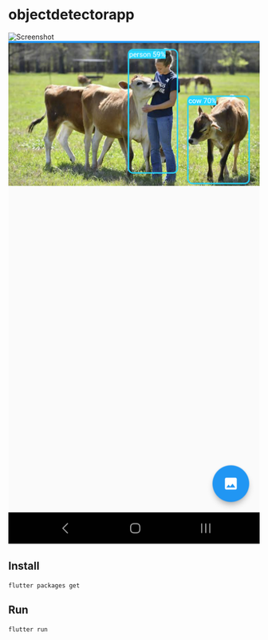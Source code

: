 # objectdetectorapp


![Screenshot](Screenshot_20230113_130909.png) ![Screenshot](Screenshot_20230113_131223.png)


## Install

    flutter packages get


## Run


    flutter run


